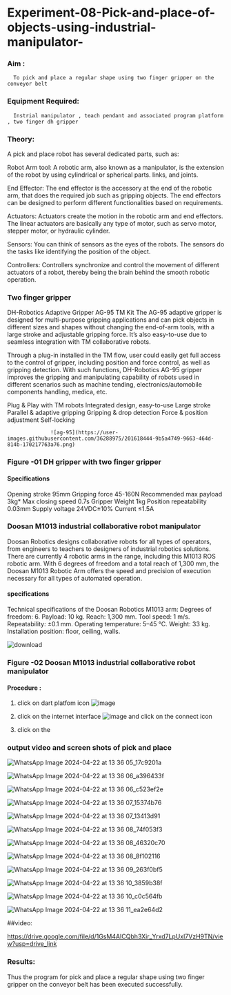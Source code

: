 # Experiment-08-Pick-and-place-of-objects-using-industrial-manipulator-

### Aim :
      To pick and place a regular shape using two finger gripper on the conveyor belt 
### Equipment Required: 
      Instrial manipulator , teach pendant and associated program platform , two finger dh gripper 
      
### Theory: 

A pick and place robot has several dedicated parts, such as:

Robot Arm tool: A robotic arm, also known as a manipulator, is the extension of the robot by using cylindrical or spherical parts. links, and joints.

End Effector: The end effector is the accessory at the end of the robotic arm, that does the required job such as gripping objects. The end effectors can be designed to perform different functionalities based on requirements.

Actuators: Actuators create the motion in the robotic arm and end effectors. The linear actuators are basically any type of motor, such as servo motor, stepper motor, or hydraulic cylinder.

Sensors: You can think of sensors as the eyes of the robots. The sensors do the tasks like identifying the position of the object.

Controllers: Controllers synchronize and control the movement of different actuators of a robot, thereby being the brain behind the smooth robotic operation.


### Two finger gripper 

DH-Robotics
Adaptive Gripper AG-95 TM Kit
The AG-95 adaptive gripper is designed for multi-purpose gripping applications and can pick objects in different sizes and shapes without changing the end-of-arm tools, with a large stroke and adjustable gripping force. It’s also easy-to-use due to seamless integration with TM collaborative robots.

Through a plug-in installed in the TM flow, user could easily get full access to the control of gripper, including position and force control, as well as gripping detection. With such functions, DH-Robotics AG-95 gripper improves the gripping and manipulating capability of robots used in different scenarios such as machine tending, electronics/automobile components handling, medica, etc.

Plug & Play with TM robots
Integrated design, easy-to-use
Large stroke
Parallel & adaptive gripping
Gripping & drop detection
Force & position adjustment
Self-locking

                  ![ag-95](https://user-images.githubusercontent.com/36288975/201618444-9b5a4749-9663-464d-814b-170217763a76.png)
### Figure -01 DH gripper with two finger gripper 

#### Specifications

Opening stroke	95mm
Gripping force 	45-160N
Recommended max payload	3kg*
Max closing speed	0.7s
Gripper Weight	1kg
Position repeatability	0.03mm
Supply voltage	24VDC±10%
Current	≤1.5A



### Doosan M1013 industrial collaborative robot manipulator 
Doosan Robotics designs collaborative robots for all types of operators, from engineers to teachers to designers of industrial robotics solutions. There are currently 4 robotic arms in the range, including this M1013 ROS robotic arm. With 6 degrees of freedom and a total reach of 1,300 mm, the Doosan M1013 Robotic Arm offers the speed and precision of execution necessary for all types of automated operation.

#### specifications 
Technical specifications of the Doosan Robotics M1013 arm:
Degrees of freedom: 6.
Payload: 10 kg.
Reach: 1,300 mm.
Tool speed: 1 m/s.
Repeatability: ±0.1 mm.
Operating temperature: 5–45 °C.
Weight: 33 kg.
Installation position: floor, ceiling, walls.



![download](https://user-images.githubusercontent.com/36288975/201624230-89cc83ff-cecd-49ea-84c6-c67066e9d157.jpg)

### Figure -02 Doosan M1013 industrial collaborative robot manipulator 

#### Procedure : 

1. click on dart platfom icon ![image](https://user-images.githubusercontent.com/36288975/201621038-f1248586-5c20-40fd-8a74-68c7d8b44939.png)
2. click on the internet interface 
![image](https://user-images.githubusercontent.com/36288975/201621235-3b8b46a9-3c19-4207-9ea2-6a7954eb6135.png)
and click on the connect icon 

3. click on the 

### output video and screen shots of pick and place 

![WhatsApp Image 2024-04-22 at 13 36 05_17c9201a](https://github.com/Jeecikasrina23013947/Experiment-08-Pick-and-place-of-objects-using-industrial-manipulator-/assets/148515300/1c5c1651-6b21-4203-9bfa-bb0cae9eab05)

![WhatsApp Image 2024-04-22 at 13 36 06_a396433f](https://github.com/Jeecikasrina23013947/Experiment-08-Pick-and-place-of-objects-using-industrial-manipulator-/assets/148515300/80979b7b-24a6-49c3-be59-9f500418e103)

![WhatsApp Image 2024-04-22 at 13 36 06_c523ef2e](https://github.com/Jeecikasrina23013947/Experiment-08-Pick-and-place-of-objects-using-industrial-manipulator-/assets/148515300/dec1f557-14c9-4d3b-af84-e17673f4093a)

![WhatsApp Image 2024-04-22 at 13 36 07_15374b76](https://github.com/Jeecikasrina23013947/Experiment-08-Pick-and-place-of-objects-using-industrial-manipulator-/assets/148515300/cf36dac8-e764-4db7-869e-7f50929a457d)

![WhatsApp Image 2024-04-22 at 13 36 07_13413d91](https://github.com/Jeecikasrina23013947/Experiment-08-Pick-and-place-of-objects-using-industrial-manipulator-/assets/148515300/0a04bb5b-a45e-4149-bd28-bf91a00f80eb)

![WhatsApp Image 2024-04-22 at 13 36 08_74f053f3](https://github.com/Jeecikasrina23013947/Experiment-08-Pick-and-place-of-objects-using-industrial-manipulator-/assets/148515300/6a9af352-070c-4f64-aa89-c1188e97a8d5)

![WhatsApp Image 2024-04-22 at 13 36 08_46320c70](https://github.com/Jeecikasrina23013947/Experiment-08-Pick-and-place-of-objects-using-industrial-manipulator-/assets/148515300/61bca76f-ec72-403d-88bc-cc360f363b86)

![WhatsApp Image 2024-04-22 at 13 36 08_8f102116](https://github.com/Jeecikasrina23013947/Experiment-08-Pick-and-place-of-objects-using-industrial-manipulator-/assets/148515300/dfbd7c36-6ea4-478b-94de-e52285f962f5)

![WhatsApp Image 2024-04-22 at 13 36 09_263f0bf5](https://github.com/Jeecikasrina23013947/Experiment-08-Pick-and-place-of-objects-using-industrial-manipulator-/assets/148515300/8153f7d1-a1f8-4111-b1c1-f20b2a4b3e9f)

![WhatsApp Image 2024-04-22 at 13 36 10_3859b38f](https://github.com/Jeecikasrina23013947/Experiment-08-Pick-and-place-of-objects-using-industrial-manipulator-/assets/148515300/e27e49e2-6d1a-4bea-a265-0953be42f819)

![WhatsApp Image 2024-04-22 at 13 36 10_c0c564fb](https://github.com/Jeecikasrina23013947/Experiment-08-Pick-and-place-of-objects-using-industrial-manipulator-/assets/148515300/941781f0-b215-4ba7-bf45-1a066276c5f0)

![WhatsApp Image 2024-04-22 at 13 36 11_ea2e64d2](https://github.com/Jeecikasrina23013947/Experiment-08-Pick-and-place-of-objects-using-industrial-manipulator-/assets/148515300/d4e603cf-460a-43da-b183-77548f9f10c9)

##video:

https://drive.google.com/file/d/1GsM4AICQbh3Xir_Yrxd7LpUxl7VzH9TN/view?usp=drive_link

### Results: 

Thus the program for pick and place a regular shape using two finger gripper on the conveyor belt has been executed successfully.




